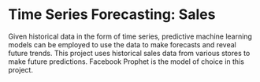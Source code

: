 # Time Series Forecasting: Sales
Given historical data in the form of time series, predictive machine learning models can be employed to use the data to make forecasts and reveal future trends. This project uses historical sales data from various stores to make future predictions. Facebook Prophet is the model of choice in this project.
